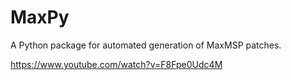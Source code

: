 # MaxPy
A Python package for automated generation of MaxMSP patches.

https://www.youtube.com/watch?v=F8Fpe0Udc4M 
